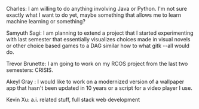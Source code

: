 Charles: I am willing to do anything involving Java or Python. I'm not sure exactly what I want to do yet, maybe something that allows me to learn machine learning or something?

Samyuth Sagi: I am planning to extend a project that I started experimenting with last semester that essentially visualizes choices made in visual novels or other choice based games to a DAG similar how to what gitk --all would do.

Trevor Brunette: I am going to work on my RCOS project from the last two semesters: CRISIS.

Akeyl Gray : I would like to work on a modernized version of a wallpaper app that hasn't been updated in 10 years or a script for a video player I use.

Kevin Xu: a.i. related stuff, full stack web development
